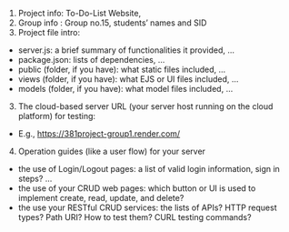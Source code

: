 1. Project info: To-Do-List Website,
2. Group info : Group no.15,
                students’ names and SID
4. Project file intro:
- server.js: a brief summary of functionalities it provided, …
- package.json: lists of dependencies, …
- public (folder, if you have): what static files included, …
- views (folder, if you have): what EJS or UI files included, …
- models (folder, if you have): what model files included, …
3. The cloud-based server URL (your server host running on the cloud platform) for testing:
- E.g., https://381project-group1.render.com/
4. Operation guides (like a user flow) for your server
- the use of Login/Logout pages: a list of valid login information, sign in steps? …
- the use of your CRUD web pages: which button or UI is used to implement create, read, update, and delete?
- the use your RESTful CRUD services: the lists of APIs? HTTP request types? Path URI? How to test them?
CURL testing commands?
